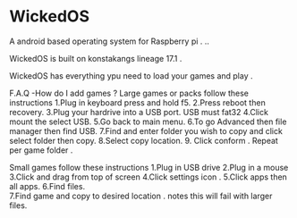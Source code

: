 # WickedOS
A android based operating system for Raspberry pi . ..

WickedOS is built on konstakangs lineage 17.1 .

WickedOS has everything ypu need to load your games and play . 

F.A.Q 
-How do I add games ? 
Large games or packs follow these instructions 
    1.Plug in keyboard press and hold f5. 
    2.Press reboot then recovery. 
    3.Plug your hardrive into a USB port. USB must fat32 
    4.Click mount the select USB.
    5.Go back to main menu.
    6.To go Advanced then file manager then find USB. 
    7.Find and enter folder you wish to copy and click select folder then copy.
    8.Select copy location.
    9. Click conform . Repeat per game folder .
 
Small games follow these instructions 
    1.Plug in USB drive 
    2.Plug in a mouse 
    3.Click and drag from top of screen 
    4.Click settings icon .
    5.Click apps then all apps.
    6.Find files.  
    7.Find game and copy to desired location .
    notes this will fail with larger files. 
